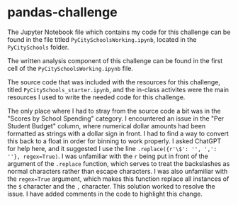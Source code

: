 # pandas-challenge

The Jupyter Notebook file which contains my code for this challenge can be found in the file titled `PyCitySchoolsWorking.ipynb`, located in the `PyCitySchools` folder.

The written analysis component of this challenge can be found in the first cell of the `PyCitySchoolsWorking.ipynb` file.

The source code that was included with the resources for this challenge, titled `PyCitySchools_starter.ipynb`, and the in-class activites were the main resources I used to write the needed code for this challenge.

The only place where I had to stray from the source code a bit was in the "Scores by School Spending" category. I encountered an issue in the "Per Student Budget" column, where numerical dollar amounts had been formatted as strings with a dollar sign in front. I had to find a way to convert this back to a float in order for binning to work properly. I asked ChatGPT for help here, and it suggested I use the line `.replace({r'\$': '', ',': ''}, regex=True)`. I was unfamiliar with the `r` being put in front of the argument of the `.replace` function, which serves to treat the backslashes as normal characters rather than escape characters. I was also unfamiliar with the `regex=True` argument, which makes this function replace all instances of the `$` character and the `,` character. This solution worked to resolve the issue. I have added comments in the code to highlight this change.